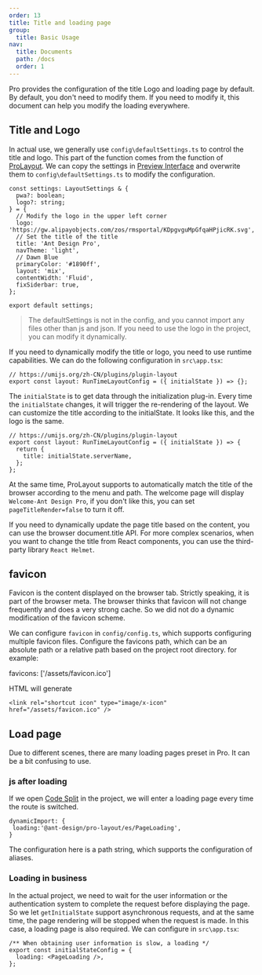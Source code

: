 ```yaml
---
order: 13
title: Title and loading page
group:
  title: Basic Usage
nav:
  title: Documents
  path: /docs
  order: 1
---
```


Pro provides the configuration of the title Logo and loading page by default. By default, you don't need to modify them. If you need to modify it, this document can help you modify the loading everywhere.

## Title and Logo

In actual use, we generally use `config\defaultSettings.ts` to control the title and logo. This part of the function comes from the function of [ProLayout](https://procomponents.ant.design/components/layout). We can copy the settings in [Preview Interface](https://preview.pro.ant.design/) and overwrite them to `config\defaultSettings.ts` to modify the configuration.

```tsx | pure
const settings: LayoutSettings & {
  pwa?: boolean;
  logo?: string;
} = {
  // Modify the logo in the upper left corner
  logo: 'https://gw.alipayobjects.com/zos/rmsportal/KDpgvguMpGfqaHPjicRK.svg',
  // Set the title of the title
  title: 'Ant Design Pro',
  navTheme: 'light',
  // Dawn Blue
  primaryColor: '#1890ff',
  layout: 'mix',
  contentWidth: 'Fluid',
  fixSiderbar: true,
};

export default settings;
```

> The defaultSettings is not in the config, and you cannot import any files other than js and json. If you need to use the logo in the project, you can modify it dynamically.

If you need to dynamically modify the title or logo, you need to use runtime capabilities. We can do the following configuration in `src\app.tsx`:

```tsx | pure
// https://umijs.org/zh-CN/plugins/plugin-layout
export const layout: RunTimeLayoutConfig = ({ initialState }) => {};
```

The `initialState` is to get data through the initialization plug-in. Every time the `initialState` changes, it will trigger the re-rendering of the layout. We can customize the title according to the initialState. It looks like this, and the logo is the same.

```tsx | pure
// https://umijs.org/zh-CN/plugins/plugin-layout
export const layout: RunTimeLayoutConfig = ({ initialState }) => {
  return {
    title: initialState.serverName,
  };
};
```

At the same time, ProLayout supports to automatically match the title of the browser according to the menu and path. The welcome page will display `Welcome-Ant Design Pro`, if you don't like this, you can set `pageTitleRender=false` to turn it off.

If you need to dynamically update the page title based on the content, you can use the browser document.title API. For more complex scenarios, when you want to change the title from React components, you can use the third-party library `React Helmet`.

## favicon

Favicon is the content displayed on the browser tab. Strictly speaking, it is part of the browser meta. The browser thinks that favicon will not change frequently and does a very strong cache. So we did not do a dynamic modification of the favicon scheme.

We can configure `favicon` in `config/config.ts`, which supports configuring multiple favicon files. Configure the favicons path, which can be an absolute path or a relative path based on the project root directory. for example:

favicons: ['/assets/favicon.ico']

HTML will generate

`<link rel="shortcut icon" type="image/x-icon" href="/assets/favicon.ico" />`

## Load page

Due to different scenes, there are many loading pages preset in Pro. It can be a bit confusing to use.

### js after loading

If we open [Code Split](https://umijs.org/zh-CN/config#dynamicimport) in the project, we will enter a loading page every time the route is switched.

```tsx | pure
dynamicImport: {
 loading:'@ant-design/pro-layout/es/PageLoading',
}
```

The configuration here is a path string, which supports the configuration of aliases.

### Loading in business

In the actual project, we need to wait for the user information or the authentication system to complete the request before displaying the page. So we let `getInitialState` support asynchronous requests, and at the same time, the page rendering will be stopped when the request is made. In this case, a loading page is also required. We can configure in `src\app.tsx`:

```tsx | pure
/** When obtaining user information is slow, a loading */
export const initialStateConfig = {
  loading: <PageLoading />,
};
```
